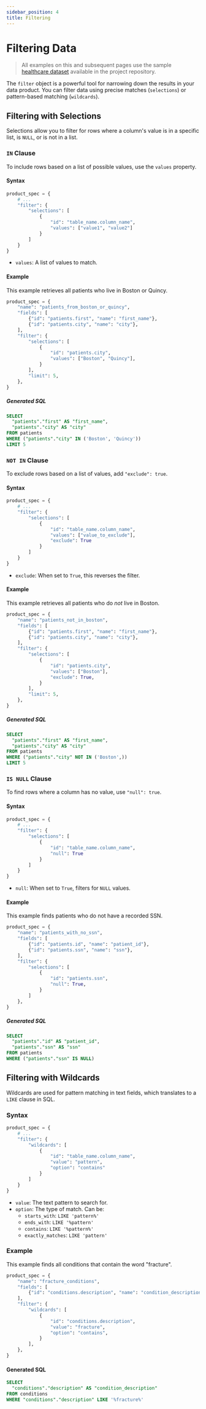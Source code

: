```yaml
---
sidebar_position: 4
title: Filtering
---
```


# Filtering Data

> All examples on this and subsequent pages use the sample [healthcare dataset](https-://github.com/Intugle/data-tools/tree/main/sample_data/healthcare) available in the project repository.

The `filter` object is a powerful tool for narrowing down the results in your data product. You can filter data using precise matches (`selections`) or pattern-based matching (`wildcards`).

## Filtering with Selections

Selections allow you to filter for rows where a column's value is in a specific list, is `NULL`, or is not in a list.

### `IN` Clause

To include rows based on a list of possible values, use the `values` property.

#### Syntax

```python
product_spec = {
    # ...
    "filter": {
        "selections": [
            {
                "id": "table_name.column_name",
                "values": ["value1", "value2"]
            }
        ]
    }
}
```

-   `values`: A list of values to match.

#### Example

This example retrieves all patients who live in Boston or Quincy.

```python
product_spec = {
    "name": "patients_from_boston_or_quincy",
    "fields": [
        {"id": "patients.first", "name": "first_name"},
        {"id": "patients.city", "name": "city"},
    ],
    "filter": {
        "selections": [
            {
                "id": "patients.city",
                "values": ["Boston", "Quincy"],
            }
        ],
        "limit": 5,
    },
}
```

##### Generated SQL

```sql
SELECT
  "patients"."first" AS "first_name",
  "patients"."city" AS "city"
FROM patients
WHERE ("patients"."city" IN ('Boston', 'Quincy'))
LIMIT 5
```

### `NOT IN` Clause

To exclude rows based on a list of values, add `"exclude": true`.

#### Syntax

```python
product_spec = {
    # ...
    "filter": {
        "selections": [
            {
                "id": "table_name.column_name",
                "values": ["value_to_exclude"],
                "exclude": True
            }
        ]
    }
}
```

-   `exclude`: When set to `True`, this reverses the filter.

#### Example

This example retrieves all patients who do *not* live in Boston.

```python
product_spec = {
    "name": "patients_not_in_boston",
    "fields": [
        {"id": "patients.first", "name": "first_name"},
        {"id": "patients.city", "name": "city"},
    ],
    "filter": {
        "selections": [
            {
                "id": "patients.city",
                "values": ["Boston"],
                "exclude": True,
            }
        ],
        "limit": 5,
    },
}
```

##### Generated SQL

```sql
SELECT
  "patients"."first" AS "first_name",
  "patients"."city" AS "city"
FROM patients
WHERE ("patients"."city" NOT IN ('Boston',))
LIMIT 5
```

### `IS NULL` Clause

To find rows where a column has no value, use `"null": true`.

#### Syntax

```python
product_spec = {
    # ...
    "filter": {
        "selections": [
            {
                "id": "table_name.column_name",
                "null": True
            }
        ]
    }
}
```

-   `null`: When set to `True`, filters for `NULL` values.

#### Example

This example finds patients who do not have a recorded SSN.

```python
product_spec = {
    "name": "patients_with_no_ssn",
    "fields": [
        {"id": "patients.id", "name": "patient_id"},
        {"id": "patients.ssn", "name": "ssn"},
    ],
    "filter": {
        "selections": [
            {
                "id": "patients.ssn",
                "null": True,
            }
        ]
    },
}
```

##### Generated SQL

```sql
SELECT
  "patients"."id" AS "patient_id",
  "patients"."ssn" AS "ssn"
FROM patients
WHERE ("patients"."ssn" IS NULL)
```

## Filtering with Wildcards

Wildcards are used for pattern matching in text fields, which translates to a `LIKE` clause in SQL.

### Syntax

```python
product_spec = {
    # ...
    "filter": {
        "wildcards": [
            {
                "id": "table_name.column_name",
                "value": "pattern",
                "option": "contains"
            }
        ]
    }
}
```

-   `value`: The text pattern to search for.
-   `option`: The type of match. Can be:
    -   `starts_with`: `LIKE 'pattern%'`
    -   `ends_with`: `LIKE '%pattern'`
    -   `contains`: `LIKE '%pattern%'`
    -   `exactly_matches`: `LIKE 'pattern'`

### Example

This example finds all conditions that contain the word "fracture".

```python
product_spec = {
    "name": "fracture_conditions",
    "fields": [
        {"id": "conditions.description", "name": "condition_description"},
    ],
    "filter": {
        "wildcards": [
            {
                "id": "conditions.description",
                "value": "fracture",
                "option": "contains",
            }
        ],
    },
}
```

#### Generated SQL

```sql
SELECT
  "conditions"."description" AS "condition_description"
FROM conditions
WHERE "conditions"."description" LIKE '%fracture%'
```
